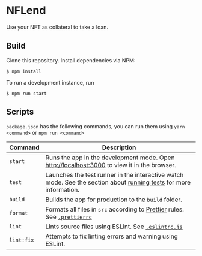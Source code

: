 # NFLend

Use your NFT as collateral to take a loan.

## Build

Clone this repository. Install dependencies via NPM:

```
$ npm install
```

To run a development instance, run

```
$ npm run start
```

## Scripts

`package.json` has the following commands, you can run them using `yarn <command>` or `npm run <command>`

| Command    | Description                                                                                                                                                                         |
| ---------- | ----------------------------------------------------------------------------------------------------------------------------------------------------------------------------------- |
| `start`    | Runs the app in the development mode. Open [http://localhost:3000](http://localhost:3000) to view it in the browser.                                                                |
| `test`     | Launches the test runner in the interactive watch mode. See the section about [running tests](https://facebook.github.io/create-react-app/docs/running-tests) for more information. |
| `build`    | Builds the app for production to the `build` folder.                                                                                                                                |
| `format`   | Formats all files in `src` according to [Prettier](https://prettier.io/) rules. See [`.prettierrc`](.prettierrc)                                                                    |
| `lint`     | Lints source files using ESLint. See [`.eslintrc.js`](.eslintrc.js)                                                                                                                 |
| `lint:fix` | Attempts to fix linting errors and warning using ESLint.                                                                                                                            |
